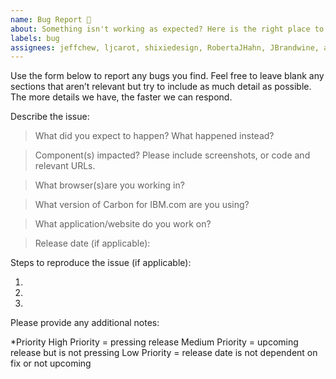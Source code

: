 ```yaml
---
name: Bug Report 🐛
about: Something isn't working as expected? Here is the right place to report.
labels: bug
assignees: jeffchew, ljcarot, shixiedesign, RobertaJHahn, JBrandwine, andysherman2121, guilhermelMoraes
---
```


Use the form below to report any bugs you find. Feel free to leave blank any sections that aren’t relevant but try to include as much detail as possible. The more details we have, the faster we can respond.

<!-- Feel free to leave blank any sections that aren't relevant.

[TITLE]: Brief description

Business Priority*: High, Medium, or Low

-->


Describe the issue:

> What did you expect to happen? What happened instead?

> Component(s) impacted? Please include screenshots, or code and relevant URLs.

> What browser(s)are you working in?

> What version of Carbon for IBM.com are you using?

> What application/website do you work on?

> Release date (if applicable):

Steps to reproduce the issue (if applicable):

1.
2.
3.

Please provide any additional notes:

*Priority
High Priority = pressing release
Medium Priority = upcoming release but is not pressing
Low Priority = release date is not dependent on fix or not upcoming
